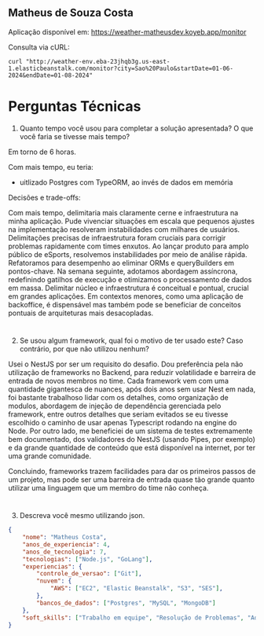 ## Matheus de Souza Costa

Aplicação disponível em: https://weather-matheusdev.koyeb.app/monitor

Consulta via cURL:
```curl
curl "http://weather-env.eba-23jhqb3g.us-east-1.elasticbeanstalk.com/monitor?city=Sao%20Paulo&startDate=01-06-2024&endDate=01-08-2024"
```

# Perguntas Técnicas

1. Quanto tempo você usou para completar a solução apresentada? O que você faria se tivesse mais tempo?

Em torno de 6 horas.

Com mais tempo, eu teria:
- uitlizado Postgres com TypeORM, ao invés de dados em memória

Decisões e trade-offs:

Com mais tempo, delimitaria mais claramente cerne e infraestrutura na minha aplicação. Pude vivenciar situações em escala que pequenos ajustes na implementação resolveram instabilidades com milhares de usuários. Delimitações precisas de infraestrutura foram cruciais para corrigir problemas rapidamente com times enxutos.
Ao lançar produto para amplo público de eSports, resolvemos instabilidades por meio de análise rápida. Refatoramos para desempenho ao eliminar ORMs e queryBuilders em pontos-chave. Na semana seguinte, adotamos abordagem assíncrona, redefinindo gatilhos de execução e otimizamos o processamento de dados em massa.
Delimitar núcleo e infraestrutura é conceitual e pontual, crucial em grandes aplicações. Em contextos menores, como uma aplicação de backoffice, é dispensável mas também pode se beneficiar de conceitos pontuais de arquiteturas mais desacopladas.

#

2. Se usou algum framework, qual foi o motivo de ter usado este? Caso contrário, por que não utilizou nenhum?

Usei o NestJS por ser um requisito do desafio. Dou preferência pela não utilização de frameworks no Backend, para reduzir volatilidade e barreira de entrada de novos membros no time. Cada framework vem com uma quantidade gigantesca de nuances, após dois anos sem usar Nest em nada, foi bastante trabalhoso lidar com os detalhes, como organização de modulos, abordagem de injeção de dependência gerenciada pelo framework, entre outros detalhes que seriam evitados se eu tivesse escolhido o caminho de usar apenas Typescript rodando na engine do Node. Por outro lado, me beneficiei de um sistema de testes extremamente bem documentado, dos validadores do NestJS (usando Pipes, por exemplo) e da grande quantidade de conteúdo que está disponível na internet, por ter uma grande comunidade.

Concluindo, frameworks trazem facilidades para dar os primeiros passos de um projeto, mas pode ser uma barreira de entrada quase tão grande quanto utilizar uma linguagem que um membro do time não conheça.

#

3. Descreva você mesmo utilizando json.
```json
{
	"nome": "Matheus Costa",
	"anos_de_experiencia": 4,
	"anos_de_tecnologia": 7,
	"tecnologias": ["Node.js", "GoLang"],
	"experiencias": {
		"controle_de_versao": ["Git"],
		"nuvem": {
			"AWS": ["EC2", "Elastic Beanstalk", "S3", "SES"],
		},
		"bancos_de_dados": ["Postgres", "MySQL", "MongoDB"]
	},
	"soft_skills": ["Trabalho em equipe", "Resolução de Problemas", "Adaptabilidade"]
}
```
